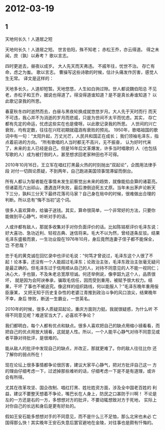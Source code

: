 # 2012-03-19

## 1

天地何长久！人道居之短 


天地何长久！人道居之短。 世言伯阳，殊不知老； 赤松王乔，亦云得道。 得之未闻，庶（孰）以寿考？ 歌以言志。


四时更逝去，昼夜以成岁。 大人先天而天弗违。 不戚年往，忧世不治。 存亡有命，虑之为蚩。 歌以言志。  曹操写这些诗歌的时候，估计头痛发作厉害，感觉人生无常。 译文是这样的：

天地多长久，人道却短暂。天地悠悠，人生如白驹过隙。世人都说魏伯阳总 不见老，赤松子和王乔，据说也得道了。得没得道谁知道？是不是真长寿谁知道？ 以此歌记录我的所思。

春夏秋冬四时逝然而去，白昼与黑夜轮换成就悠悠岁月。大人先于天时而行 而天不可违，我心并不为消逝的岁月而悲戚，只是为世间不太平而忧虑。其实， 存亡都有先定的命运，忧虑这些实在也是傻呀。以此歌记录我的所思。     人世间的兴亡衰败，均有定数，往往在兴旺初期就蕴涵有衰败的预兆。  1950年，歌唱祖国的歌词中有一句：“太阳升起，万丈光芒，人民共和国正在成长；  我们领袖毛泽东，指点着前进的方向。 ”所有歌唱的人当时都无不高兴，无不振奋， 认为好时代来了，未来的主人已经是自己。但是16年后文革爆发，许多当时唱歌的 人（也包括写歌的人）成为被打倒的人，甚至想求回老家种田也不可得。

2010年10月16日，王立军在唱红打黑最火热的时刻抛出“双起论”，企图用法律手段 对付一切舆论质疑，不到两年，自己跑进美国领事馆滞留而倒台。

所有人都认为智者能在事情未发生前察觉出未来的趋势，就像能掐会算的诸葛亮。 但诸葛亮六出祁山，遭遇连环失败，最后潦倒迫死五丈原。当年未出茅庐论断天 下三分，孰料三分天下最终花落司马家？自己身在局中的时候，很难做出合理的 判断。所以总有“悔不当初”这个词。

很多人喜欢算命，给骗子送钱。其实，算命很简单，一个非常好的方法，只要你 能做到平心静气，听听对手的话。 


人或许都有敌人，那就多收集对手对你负面评价的话。比如陈铭枢评价毛泽东说： 好大喜功、急功近利、轻视古典、迷信将来。毛大不以为然，曾经逐条反驳。结果 毛泽东盛极而衰，一生功业毁在1976年10月，身后竟然连妻子侄子都不能保全，岂 不悲哉？


忠于毛的黄克诚在回忆录中也评论毛说：“何笃才曾说过，毛泽东这个人很了不 起！论本事，还没有一个人能超过毛泽东；论政治主张，毛泽东政治主张毫无疑问 是最正确的。但毛泽东过于信用顺从自己的人，对持不同意见的人不能一视同仁； 决心大，手也狠，不及朱老总宽厚坦诚。何还举例说，像李韶九这个人，品质很坏， 就是因为会阿谀奉承，骗取毛信任，因而受到重用，被赋予很大权力。结果，干坏 了事也不被追究。像这样的组织路线，何以能服人？”毛泽东晚年重用佞臣康某， 又把无知于历史复杂性的老婆江青推到政治斗争的风口浪尖，结果晚年不幸，身后 惨败，断送一生霸业，一世英名。


2010年的时候，很多人质疑双起论，重庆方面则力挺。我就很疑惑，为什么听 不得不同意见呢？难道官当大了，必喜欢不争论？

我们都明白，每个人都有优点和缺点。很多人喜欢把自己的缺点用缩小镜看看，而 把自己的优点用放大镜看，这就是人性。所以，一个人能平心静气对待不同意见或 者平静对待批评，是很难的。

能从敌人的批评中发现自己的缺点，并改正，那就更难了。你的敌人往往比你 还了解你的弱点所在！

现在论坛上很多事情都争论很厉害，建议大家平心静气，把对方批评自己这一 方的理由仔细考虑一下，过滤掉那些难听的话，仔细考虑一下是不是有道理，或许 会有所得。

尤其在改革攻坚、国企改制、唱红打黑、姓社姓资方面，涉及全中国老百姓的 利益，建议不要整天想着不争论，嘴巴长在人身上，防民之口甚防于川啊！       不论是左的一方还是右的一方，多想想对方的批评，不要动辄想致对方于死地， 实际上对你自己的长远和身后是更有好处的。

假如王安石能多想想对手的不同意见，而不是什么三不足恤，那么北宋也未必 亡国得那么快！其实晚年王安石失意后罢官避地在金陵，对往事也是颇有忏悔的。 





